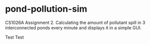 # pond-pollution-sim
CS1026A Assignment 2. Calculating the amount of pollutant spill in 3 interconnected ponds every minute and displays it in a simple GUI.

Test Test
